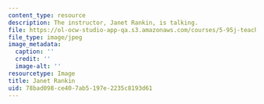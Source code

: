 ```yaml
---
content_type: resource
description: The instructor, Janet Rankin, is talking.
file: https://ol-ocw-studio-app-qa.s3.amazonaws.com/courses/5-95j-teaching-college-level-science-and-engineering-fall-2015/78bad098ce407ab5197e2235c8193d61_Janet_Rankin.jpg
file_type: image/jpeg
image_metadata:
  caption: ''
  credit: ''
  image-alt: ''
resourcetype: Image
title: Janet Rankin
uid: 78bad098-ce40-7ab5-197e-2235c8193d61
---
```

